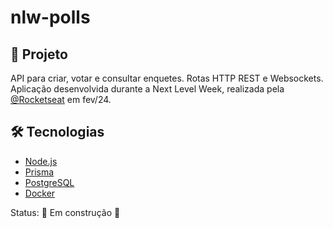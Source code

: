 # nlw-polls

## 🚀 Projeto
API para criar, votar e consultar enquetes. Rotas HTTP REST e Websockets.</br>
Aplicação desenvolvida durante a Next Level Week, realizada pela [@Rocketseat](https://www.rocketseat.com.br) em fev/24.

## 🛠️ Tecnologias
- [Node.js](https://nodejs.org/en/)
- [Prisma](https://www.prisma.io)
- [PostgreSQL](https://www.postgresql.org)
- [Docker](https://www.docker.com)

Status: 🚧 Em construção 🚧